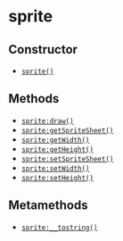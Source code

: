sprite
======

Constructor
-----------

* [`sprite()`](api/sprite.sprite)

Methods
-------

* [`sprite:draw()`](api/sprite.draw)
* [`sprite:getSpriteSheet()`](api/sprite.getSpriteSheet)
* [`sprite:getWidth()`](api/sprite.getWidth)
* [`sprite:getHeight()`](api/sprite.getHeight)
* [`sprite:setSpriteSheet()`](api/sprite.setSpriteSheet)
* [`sprite:setWidth()`](api/sprite.setWidth)
* [`sprite:setHeight()`](api/sprite.setHeight)

Metamethods
-----------

* [`sprite:__tostring()`](api/sprite.__tostring)

